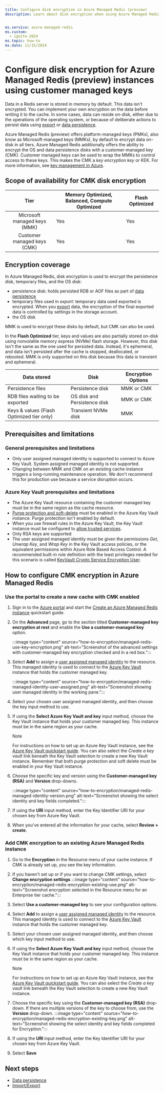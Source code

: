 ```yaml
---
title: Configure disk encryption in Azure Managed Redis (preview)
description: Learn about disk encryption when using Azure Managed Redis.


ms.service: azure-managed-redis
ms.custom:
  - ignite-2024
ms.topic: how-to
ms.date: 11/15/2024
---
```


# Configure disk encryption for Azure Managed Redis (preview) instances using customer managed keys

Data in a Redis server is stored in memory by default. This data isn't encrypted. You can implement your own encryption on the data before writing it to the cache. In some cases, data can reside on-disk, either due to the operations of the operating system, or because of deliberate actions to persist data using [export](managed-redis-how-to-import-export-data.md) or [data persistence](managed-redis-how-to-persistence.md).

Azure Managed Redis (preview) offers platform-managed keys (PMKs), also know as Microsoft-managed keys (MMKs), by default to encrypt data on-disk in all tiers. Azure Managed Redis additionally offers the ability to encrypt the OS and data persistence disks with a customer-managed key (CMK). Customer managed keys can be used to wrap the MMKs to control access to these keys. This makes the CMK a _key encryption key_ or KEK. For more information, see [key management in Azure](/azure/security/fundamentals/key-management).

## Scope of availability for CMK disk encryption

| Tier | Memory Optimized, Balanced, Compute Optimized  | Flash Optimized  |
|:-:|---------|---------------|
|Microsoft managed keys (MMK) | Yes   | Yes             |
|Customer managed keys (CMK) | Yes     |  Yes            |


## Encryption coverage

In Azure Managed Redis, disk encryption is used to encrypt the persistence disk, temporary files, and the OS disk:

- persistence disk: holds persisted RDB or AOF files as part of [data persistence](managed-redis-how-to-persistence.md)
- temporary files used in _export_: temporary data used exported is encrypted. When you [export](managed-redis-how-to-import-export-data.md) data, the encryption of the final exported data is controlled by settings in the storage account.
- the OS disk

MMK is used to encrypt these disks by default, but CMK can also be used.

In the **Flash Optimized** tier, keys and values are also partially stored on-disk using nonvolatile memory express (NVMe) flash storage. However, this disk isn't the same as the one used for persisted data. Instead, it's ephemeral, and data isn't persisted after the cache is stopped, deallocated, or rebooted. MMK is only supported on this disk because this data is transient and ephemeral.

| Data stored |Disk    |Encryption Options |
|-------------------|------------------|-------------------|
|Persistence files | Persistence disk | MMK or CMK |
|RDB files waiting to be exported | OS disk and Persistence disk | MMK or CMK |
|Keys & values (Flash Optimized tier only) | Transient NVMe disk | MMK |

## Prerequisites and limitations

### General prerequisites and limitations

- Only user assigned managed identity is supported to connect to Azure Key Vault. System assigned managed identity is not supported.
- Changing between MMK and CMK on an existing cache instance triggers a long-running maintenance operation. We don't recommend this for production use because a service disruption occurs.

### Azure Key Vault prerequisites and limitations

- The Azure Key Vault resource containing the customer managed key must be in the same region as the cache resource.
- [Purge protection and soft-delete](/azure/key-vault/general/soft-delete-overview) must be enabled in the Azure Key Vault instance. Purge protection isn't enabled by default.
- When you use firewall rules in the Azure Key Vault, the Key Vault instance must be configured to [allow trusted services](/azure/key-vault/general/network-security).
- Only RSA keys are supported
- The user assigned managed identity must be given the permissions _Get_, _Unwrap Key_, and _Wrap Key_ in the Key Vault access policies, or the equivalent permissions within Azure Role Based Access Control. A recommended built-in role definition with the least privileges needed for this scenario is called [KeyVault Crypto Service Encryption User](/azure/role-based-access-control/built-in-roles#key-vault-crypto-service-encryption-user).

## How to configure CMK encryption in Azure Managed Redis

### Use the portal to create a new cache with CMK enabled

1. Sign in to the [Azure portal](https://portal.azure.com) and start the [Create an Azure Managed Redis instance](../quickstart-create-managed-redis.md) quickstart guide.

1. On the **Advanced** page, go to the section titled **Customer-managed key encryption at rest** and enable the **Use a customer-managed key** option.

   :::image type="content" source="how-to-encryption/managed-redis-use-key-encryption.png" alt-text="Screenshot of the advanced settings with customer-managed key encryption checked and in a red box.":::

1. Select **Add** to assign a [user assigned managed identity](/azure/active-directory/managed-identities-azure-resources/how-manage-user-assigned-managed-identities) to the resource. This managed identity is used to connect to the [Azure Key Vault](/azure/key-vault/general/overview) instance that holds the customer managed key.

    :::image type="content" source="how-to-encryption/managed-redis-managed-identity-user-assigned.png" alt-text="Screenshot showing user managed identity in the working pane.":::

1. Select your chosen user assigned managed identity, and then choose the key input method to use.

1. If using the **Select Azure Key Vault and key** input method, choose the Key Vault instance that holds your customer managed key. This instance must be in the same region as your cache.

    > [!NOTE]
    > For instructions on how to set up an Azure Key Vault instance, see the [Azure Key Vault quickstart guide](/azure/key-vault/secrets/quick-create-portal). You can also select the _Create a key vault_ link beneath the Key Vault selection to create a new Key Vault instance. Remember that both purge protection and soft delete must be enabled in your Key Vault instance.

1. Choose the specific key and version using the **Customer-managed key (RSA)** and **Version** drop-downs.

   :::image type="content" source="how-to-encryption/managed-redis-managed-identity-version.png" alt-text="Screenshot showing the select identity and key fields completed.":::

1. If using the **URI** input method, enter the Key Identifier URI for your chosen key from Azure Key Vault.  

1. When you've entered all the information for your cache, select **Review + create**.

### Add CMK encryption to an existing Azure Managed Redis instance

1. Go to the **Encryption** in the Resource menu of your cache instance. If CMK is already set up, you see the key information.

1. If you haven't set up or if you want to change CMK settings, select **Change encryption settings**
   :::image type="content" source="how-to-encryption/managed-redis-encryption-existing-use.png" alt-text="Screenshot encryption selected in the Resource menu for an Enterprise tier cache.":::

1. Select **Use a customer-managed key** to see your configuration options.

1. Select **Add** to assign a [user assigned managed identity](/azure/active-directory/managed-identities-azure-resources/how-manage-user-assigned-managed-identities) to the resource. This managed identity is used to connect to the [Azure Key Vault](/azure/key-vault/general/overview) instance that holds the customer managed key.

1. Select your chosen user assigned managed identity, and then choose which key input method to use.

1. If using the **Select Azure Key Vault and key** input method, choose the Key Vault instance that holds your customer managed key. This instance must be in the same region as your cache.

    > [!NOTE]
    > For instructions on how to set up an Azure Key Vault instance, see the [Azure Key Vault quickstart guide](/azure/key-vault/secrets/quick-create-portal). You can also select the _Create a key vault_ link beneath the Key Vault selection to create a new Key Vault instance.  

1. Choose the specific key using the **Customer-managed key (RSA)** drop-down. If there are multiple versions of the key to choose from, use the **Version** drop-down.
   :::image type="content" source="how-to-encryption/managed-redis-encryption-existing-key.png" alt-text="Screenshot showing the select identity and key fields completed for Encryption.":::

1. If using the **URI** input method, enter the Key Identifier URI for your chosen key from Azure Key Vault.  

1. Select **Save**

## Next steps

- [Data persistence](managed-redis-how-to-persistence.md)
- [Import/Export](managed-redis-how-to-import-export-data.md)
